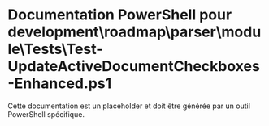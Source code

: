 # Documentation PowerShell pour development\roadmap\parser\module\Tests\Test-UpdateActiveDocumentCheckboxes-Enhanced.ps1

Cette documentation est un placeholder et doit être générée par un outil PowerShell spécifique.
